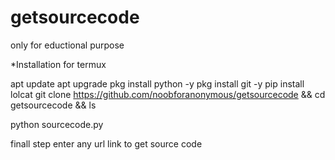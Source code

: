 # getsourcecode
only for eductional purpose


*Installation for termux

apt update
apt upgrade
pkg install python -y
pkg install git -y
pip install lolcat
git clone https://github.com/noobforanonymous/getsourcecode && cd getsourcecode && ls 

python sourcecode.py


finall step 
 enter any url link to get source code

